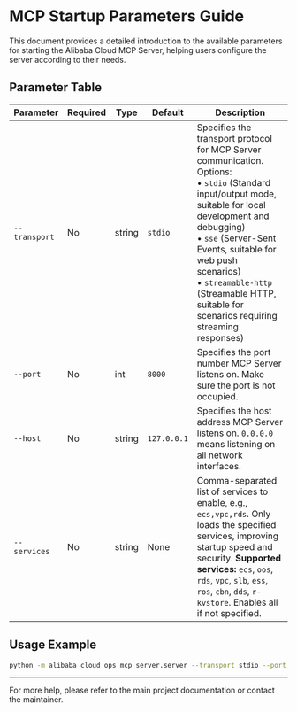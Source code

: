 # MCP Startup Parameters Guide

This document provides a detailed introduction to the available parameters for starting the Alibaba Cloud MCP Server, helping users configure the server according to their needs.

## Parameter Table

| Parameter      | Required | Type   | Default     | Description |
|----------------|----------|--------|-------------|-------------|
| `--transport`  | No       | string | `stdio`     | Specifies the transport protocol for MCP Server communication.<br>Options:<br>• `stdio` (Standard input/output mode, suitable for local development and debugging)<br>• `sse` (Server-Sent Events, suitable for web push scenarios)<br>• `streamable-http` (Streamable HTTP, suitable for scenarios requiring streaming responses) |
| `--port`       | No       | int    | `8000`      | Specifies the port number MCP Server listens on. Make sure the port is not occupied. |
| `--host`       | No       | string | `127.0.0.1` | Specifies the host address MCP Server listens on. `0.0.0.0` means listening on all network interfaces. |
| `--services`   | No       | string | None        | Comma-separated list of services to enable, e.g., `ecs,vpc,rds`. Only loads the specified services, improving startup speed and security. **Supported services:** `ecs`, `oos`, `rds`, `vpc`, `slb`, `ess`, `ros`, `cbn`, `dds`, `r-kvstore`. Enables all if not specified. |

## Usage Example

```bash
python -m alibaba_cloud_ops_mcp_server.server --transport stdio --port 12345 --host 0.0.0.0 --services ecs,vpc
```

---

For more help, please refer to the main project documentation or contact the maintainer. 